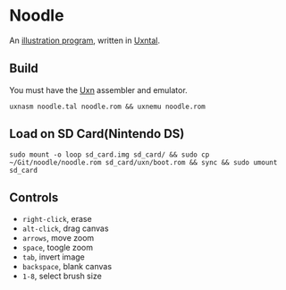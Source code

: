 # Noodle

An [illustration program](https://wiki.xxiivv.com/site/noodle.html), written in [Uxntal](https://wiki.xxiivv.com/site/uxntal.html).

## Build

You must have the [Uxn](https://git.sr.ht/~rabbits/uxn/) assembler and emulator.

```
uxnasm noodle.tal noodle.rom && uxnemu noodle.rom
```

## Load on SD Card(Nintendo DS)

```
sudo mount -o loop sd_card.img sd_card/ && sudo cp ~/Git/noodle/noodle.rom sd_card/uxn/boot.rom && sync && sudo umount sd_card
```

## Controls

- `right-click`, erase
- `alt-click`, drag canvas
- `arrows`, move zoom
- `space`, toogle zoom
- `tab`, invert image
- `backspace`, blank canvas
- `1-8`, select brush size

